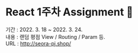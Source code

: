 # React 1주차 Assignment 🌿 
기간 : 2022. 3. 18 ~ 2022. 3. 24.\
내용 : 랜덤 평점 View / Routing / Param 등.\
URL : http://seora-pj.shop/

